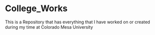# College_Works
This is a Repository that has everything that I have worked on or created during my time at Colorado Mesa University 
